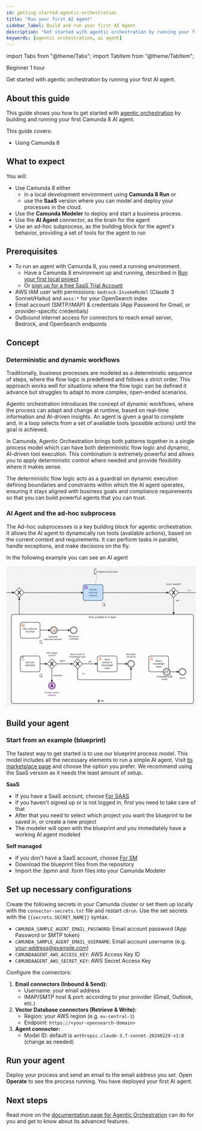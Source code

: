 ```yaml
---
id: getting-started-agentic-orchestration
title: "Run your first AI Agent"
sidebar_label: Build and run your first AI Agent
description: "Get started with agentic orchestration by running your first AI agent in Camunda."
keywords: [agentic orchestration, ai agent]
---
```


import Tabs from "@theme/Tabs";
import TabItem from "@theme/TabItem";

<span class="badge badge--beginner">Beginner</span>
<span class="badge badge--medium">1 hour</span>

Get started with agentic orchestration by running your first AI agent.

## About this guide

This guide shows you how to get started with [agentic orchestration](/components/agentic-orchestration/agentic-orchestration.md) by building and running your first Camunda 8 AI agent.

This guide covers:

- Using Camunda 8

## What to expect

You will:

- Use Camunda 8 either
  - in a local development environment using **Camunda 8 Run** or
  - use the **SaaS** version where you can model and deploy your processes in the cloud.
- Use the **Camunda Modeler** to deploy and start a business process.
- Use the **AI Agent** connector, as the brain for the agent
- Use an ad-hoc subprocess, as the building block for the agent's behavior, providing a set of tools for the agent to run

## Prerequisites

- To run an agent with Camunda 8, you need a running environment.
  - Have a Camunda 8 environment up and running, described in [Run your first local project](../getting-started-example)
  - Or [sign up for a free SaaS Trial Account](https://accounts.cloud.camunda.io/signup)
- AWS IAM user with permissions: `bedrock:InvokeModel` (Claude 3 Sonnet/Haiku) and `aoss:*` for your OpenSearch index
- Email account (SMTP/IMAP) & credentials (App Password for Gmail, or provider-specific credentials)
- Outbound internet access for connectors to reach email server, Bedrock, and OpenSearch endpoints

## Concept

### Deterministic and dynamic workflows

Traditionally, business processes are modeled as a deterministic sequence of steps, where the flow logic is predefined and follows a strict order. This approach works well for situations where the flow logic can be defined it advance but struggles to adapt to more complex, open-ended scenarios.

Agentic orchestration introduces the concept of dynamic workflows, where the process can adapt and change at runtime, based on real-time information and AI-driven insights. An agent is given a goal to complete and, in a loop selects from a set of available tools (possible actions) until the goal is achieved.

In Camunda, Agentic Orchestration brings both patterns together in a single process model which can have both deterministic flow logic and dynamic, AI-driven tool execution. This combination is extremely powerful and allows you to apply deterministic control where needed and provide flexibility where it makes sense.

The deterministic flow logic acts as a guardrail on dynamic execution defining boundaries and constraints within which the AI agent operates, ensuring it stays aligned with business goals and compliance requirements so that you can build powerful agents that you can trust.

### AI Agent and the ad-hoc subprocess

The Ad-hoc subprocesses is a key building block for agentic orchestration. It allows the AI agent to dynamically run tools (available actions), based on the current context and requirements. It can perform tasks in parallel, handle exceptions, and make decisions on the fly.

In the following example you can see an AI agent

![Agentic Orchestration Concept](img/ai-agent-concept.png)

## Build your agent

### Start from an example (blueprint)

The fastest way to get started is to use our blueprint process model. This model includes all the necessary elements to run a simple AI agent.
Visit [its marketplace page](https://marketplace.camunda.com/en-US/apps/522492/ai-email-support-agent) and choose the option you prefer. We recommend using the SaaS version as it needs the least amount of setup.

**SaaS**

- If you have a SaaS account, choose [For SAAS](<https://modeler.cloud.camunda.io/import/processes?source=https://raw.githubusercontent.com/bastiankoerber/Camunda_Agent_Blueprint/refs/heads/main/Agent%20Blueprint%20(Long%20Term%20Memory).bpmn,https://raw.githubusercontent.com/bastiankoerber/Camunda_Agent_Blueprint/refs/heads/main/Escalate%20to%20human%20form.form,https://raw.githubusercontent.com/bastiankoerber/Camunda_Agent_Blueprint/refs/heads/main/Review%20case%20resolution.form>)
- If you haven't signed up or is not logged in, first you need to take care of that
- After that you need to select which project you want the blueprint to be saved in, or create a new project
- The modeler will open with the blueprint and you immediately have a working AI agent modeled

**Self managed**

- If you don't have a SaaS account, choose [For SM](https://github.com/bastiankoerber/Camunda_Agent_Blueprint/tree/main)
- Download the blueprint files from the repository
- Import the .bpmn and .form files into your Camunda Modeler

## Set up necessary configurations

Create the following secrets in your Camunda cluster or set them up locally with the `connector-secrets.txt` file and restart `c8run`. Use the set secrets with the `{{secrets.SECRET_NAME}}` syntax.

- `CAMUNDA_SAMPLE_AGENT_EMAIL_PASSWORD`: Email account password (App Password or SMTP token)
- `CAMUNDA_SAMPLE_AGENT_EMAIL_USERNAME`: Email account username (e.g. your-address@example.com)
- `CAMUNDAAGENT_AWS_ACCESS_KEY`: AWS Access Key ID
- `CAMUNDAAGENT_AWS_SECRET_KEY`: AWS Secret Access Key

Configure the connectors:

1. **Email connectors (Inbound & Send):**
   - Username: your email address
   - IMAP/SMTP host & port: according to your provider (Gmail, Outlook, etc.)
2. **Vector Database connectors (Retrieve & Write):**
   - Region: your AWS region (e.g. `eu-central-1`)
   - Endpoint: `https://<your-opensearch-domain>`
3. **Agent connector:**
   - Model ID: default is `anthropic.claude-3.7-sonnet-20240229-v1:0` (change as needed)

## Run your agent

Deploy your process and send an email to the email address you set. Open **Operate** to see the process running. You have deployed your first AI agent.

## Next steps

Read more on the [documentation page for Agentic Orchestration](../../components/agentic-orchestration/) can do for you and get to know about its advanced features.
